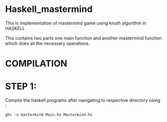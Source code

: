 # Haskell_mastermind
This is implementation of mastermind game using knuth algorithm in HASKELL

This contains two parts one main function and another mastermind function which does all the necessary operations.

# COMPILATION
# STEP 1:
Compile the haskell programs after navigating to respective directory using :
```
ghc -o mastermind Main.hs Mastermind.hs
```


